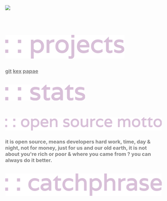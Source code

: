 <h1 style="color:#D8BFD8;"><img src="https://readme-typing-svg.herokuapp.com?font=Varela+Round&size=40&width=100&height=100&color=808080&lines=hello+!;i'm+rsadhukhan"><h1>
<br>
<img src="./svg/projects.svg" alt="">
<br>
<h3><a href="https://github.com/SudipC3/git" style="color: #808080;">git</a>  <a href="https://github.com/sadhukhanr/kex" style="color: #808080;">kex</a>  <a href="https://github.com/sadhukhanr/papae" style="color: #808080;">papae</a></h3>
<br>
<img src="./svg/stats.svg" alt="">
<br>
<br>
<img src="https://github-readme-streak-stats.herokuapp.com?user=sadhukhanr&theme=nightowl&hide_border=true" alt="">
<img src="https://github-readme-stats.vercel.app/api?username=sadhukhanr&show_icons=true&theme=tokyonight&hide_border=true" alt="">
<img src="https://activity-graph.herokuapp.com/graph?username=sadhukhanr&theme=rogue&hide_border=true" alt="">
<br>
<br>
<img src="./svg/opensourcemotto.svg" alt="">
<br>
<h3 style="color:#808080;">it is open source, means developers hard work, time, day & night, not for money, just for us and our old earth, it
    is not about you're rich or poor & where you came from ? you can always do it better.</h3>
<br>
<img src="./svg/catchphrase.svg" alt="">
<br>
<img src="https://readme-typing-svg.herokuapp.com?font=Varela+Round&size=30&color=808080&lines=prodigal+son" alt="">






